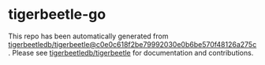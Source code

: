 # tigerbeetle-go
This repo has been automatically generated from [tigerbeetledb/tigerbeetle@c0e0c618f2be79992030e0b6be570f48126a275c](https://github.com/tigerbeetledb/tigerbeetle/commit/c0e0c618f2be79992030e0b6be570f48126a275c). Please see [tigerbeetledb/tigerbeetle](https://github.com/tigerbeetledb/tigerbeetle) for documentation and contributions.
